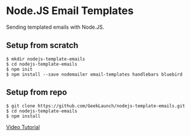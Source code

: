 # Node.JS Email Templates

Sending templated emails with Node.JS.

## Setup from scratch

    $ mkdir nodejs-template-emails
    $ cd nodejs-template-emails
    $ npm init
    $ npm install --save nodemailer email-templates handlebars bluebird

## Setup from repo

    $ git clone https://github.com/GeekLaunch/nodejs-template-emails.git
    $ cd nodejs-template-emails
    $ npm install

[Video Tutorial](https://youtu.be/9zPZ9yJML6E)
